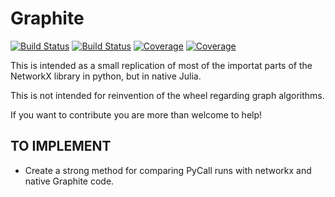 # Graphite

[![Build Status](https://travis-ci.com/yisrael-haber/Graphite.jl.svg?branch=main)](https://travis-ci.com/yisrael-haber/Graphite.jl)
[![Build Status](https://ci.appveyor.com/api/projects/status/github/yisrael-haber/Graphite.jl?svg=true)](https://ci.appveyor.com/project/yisrael-haber/Graphite-jl)
[![Coverage](https://codecov.io/gh/yisrael-haber/Graphite.jl/branch/main/graph/badge.svg)](https://codecov.io/gh/yisrael-haber/Graphite.jl)
[![Coverage](https://coveralls.io/repos/github/yisrael-haber/Graphite.jl/badge.svg?branch=main)](https://coveralls.io/github/yisrael-haber/Graphite.jl?branch=main)

This is intended as a small replication of most of the importat parts of the NetworkX library in python, but in native Julia.

This is not intended for reinvention of the wheel regarding graph algorithms. 

If you want to contribute you are more than welcome to help!

## **TO IMPLEMENT**

- Create a strong method for comparing PyCall runs with networkx and native Graphite code.